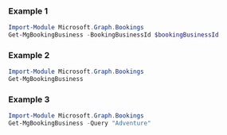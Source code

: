 ### Example 1
```powershell
Import-Module Microsoft.Graph.Bookings
Get-MgBookingBusiness -BookingBusinessId $bookingBusinessId
```
### Example 2
```powershell
Import-Module Microsoft.Graph.Bookings
Get-MgBookingBusiness
```
### Example 3
```powershell
Import-Module Microsoft.Graph.Bookings
Get-MgBookingBusiness -Query "Adventure" 
```
